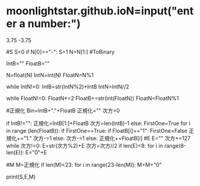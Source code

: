 # moonlightstar.github.ioN=input("enter a number:")
3.75
-3.75

#S
S=0
if N[0]=="-":
    S=1
    N=N[1:]
#ToBinary

IntB=""
FloatB=""

N=float(N)
IntN=int(N)
FloatN=N%1

while IntN!=0:
    IntB=str(IntN%2)+IntB
    IntN=IntN//2

while FloatN!=0:
    FloatN*=2
    FloatB+=str(int(FloatN))
    FloatN=FloatN%1

#正規化
Bin=IntB+"."+FloatB
正規化=""
次方=0

if IntB!="":
    正規化=IntB[1:]+FloatB
    次方=len(IntB)-1
else:
    FirstOne=True
    for i in range (len(FloatB)):
        if FirstOne==True:
            if FloatB[i]=="1":
                FirstOne=False
                正規化+="1."
                次方-=1
            else:
                     次方-=1
        else:
                正規化+=FloatB[i]
#E
E=""
次方+=127
while 次方!=0:
    E=str(次方%2)+E
    次方=次方//2
if len(E)<8:
    for i in range(8-len(E)):
        E="0"+E

#M
M=正規化
if len(M)<23:
    for i in range(23-len(M)):
        M=M+"0"


print(S,E,M)
